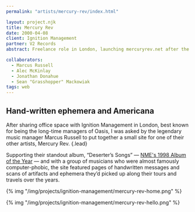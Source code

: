 ```yaml
---
permalink: "artists/mercury-rev/index.html"

layout: project.njk
title: Mercury Rev
date: 2000-04-08
client: Ignition Management
partner: V2 Records
abstract: Freelance role in London, launching mercuryrev.net after the critical success of "Deserter's Songs" in the UK.

collaborators: 
  - Marcus Russell
  - Alec McKinlay
  - Jonathan Donahue
  - Sean "Grasshopper" Mackowiak
tags: web
---
```


## Hand-written ephemera and Americana

After sharing office space with Ignition Management in London, best known for
being the long-time managers of Oasis, I was asked by the legendary music
manager Marcus Russell to put together a small site for one of their other
artists, Mercury Rev. {.lead}

Supporting their standout album, “Deserter’s Songs” — [NME's 1998 Album of the
Year](https://en.wikipedia.org/wiki/NME_Album_of_the_Year) — and with a group of
musicians who were almost famously computer-phobic, the site featured pages of
handwritten messages and scans of artifacts and ephemera they’d picked up along
their tours and travels over the years.

{% img "/img/projects/ignition-management/mercury-rev-home.png" %}

{% img "/img/projects/ignition-management/mercury-rev-hello.png" %}

